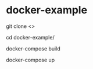 # docker-example

git clone <>

cd docker-example/

docker-compose build

docker-compose up












